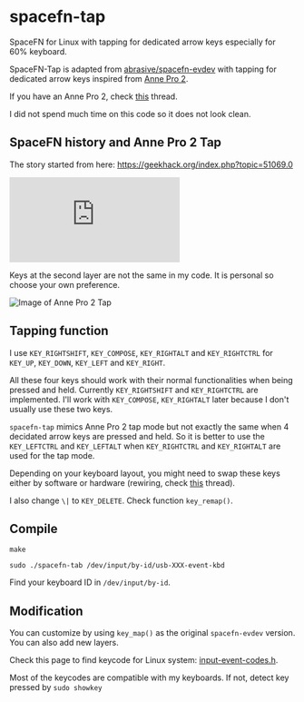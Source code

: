 # spacefn-tap

SpaceFN for Linux with tapping for dedicated arrow keys especially for 60% keyboard.

SpaceFN-Tap is adapted from [abrasive/spacefn-evdev](https://github.com/abrasive/spacefn-evdev) with tapping for dedicated arrow keys inspired from [Anne Pro 2](https://medium.com/@thomaz.moura/how-the-anne-pro-2-mechanical-keyboard-completely-changed-my-workflow-e795f1f62026).

If you have an Anne Pro 2, check [this](https://www.reddit.com/r/AnnePro/comments/9es5zv/spacefn_layout_with_tap_layer/) thread.

I did not spend much time on this code so it does not look clean. 

## SpaceFN history and Anne Pro 2 Tap

The story started from here: https://geekhack.org/index.php?topic=51069.0

![Image of SpaceFN](https://geekhack.org/index.php?action=dlattach;topic=51069.0;attach=44508;image)

Keys at the second layer are not the same in my code. It is personal so choose your own preference.

![Image of Anne Pro 2 Tap](https://cdn.shopify.com/s/files/1/0268/2732/5493/t/4/assets/pf-975f45e3-36b5-436b-98f1-99662497d006--IMG8919.jpg?49)

## Tapping function

I use `KEY_RIGHTSHIFT`, `KEY_COMPOSE`, `KEY_RIGHTALT` and `KEY_RIGHTCTRL` for `KEY_UP`, `KEY_DOWN`, `KEY_LEFT` and `KEY_RIGHT`.

All these four keys should work with their normal functionalities when being pressed and held. Currently `KEY_RIGHTSHIFT` and `KEY_RIGHTCTRL` are implemented. I'll work with `KEY_COMPOSE`, `KEY_RIGHTALT` later because I don't usually use these two keys.

`spacefn-tap` mimics Anne Pro 2 tap mode but not exactly the same when 4 decidated arrow keys are pressed and held. So it is better to use the `KEY_LEFTCTRL` and `KEY_LEFTALT` when `KEY_RIGHTCTRL` and `KEY_RIGHTALT` are used for the tap mode.

Depending on your keyboard layout, you might need to swap these keys either by software or hardware (rewiring, check [this](https://www.reddit.com/r/MechanicalKeyboards/comments/71kzff/helpswapping_fn_and_alt_keys_on_magicforce_68/) thread).

I also change `\|` to `KEY_DELETE`. Check function `key_remap()`.

## Compile
```
make

sudo ./spacefn-tab /dev/input/by-id/usb-XXX-event-kbd

```
Find your keyboard ID in `/dev/input/by-id`.

## Modification
You can customize by using `key_map()` as the original `spacefn-evdev` version.
You can also add new layers.

Check this page to find keycode for Linux system: [input-event-codes.h](https://github.com/torvalds/linux/blob/master/include/uapi/linux/input-event-codes.h).

Most of the keycodes are compatible with my keyboards. If not, detect key pressed by `sudo showkey`

